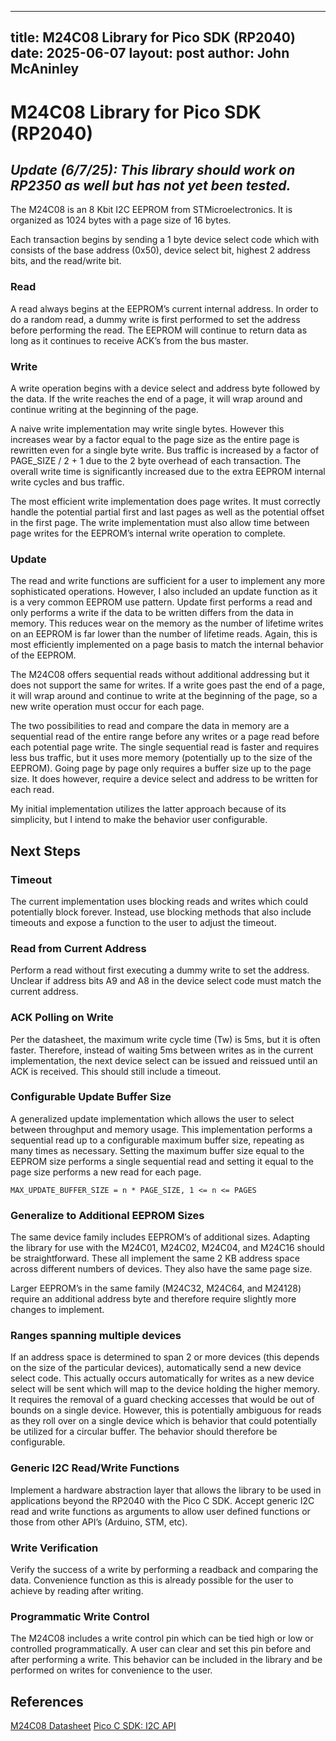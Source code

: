 
---
title: M24C08 Library for Pico SDK (RP2040)
date: 2025-06-07
layout: post
author: John McAninley
---
# M24C08 Library for Pico SDK (RP2040)
_Update (6/7/25): This library should work on RP2350 as well but has not yet been tested._
---

The M24C08 is an 8 Kbit I2C EEPROM from STMicroelectronics. It is organized as 1024 bytes with a page size of 16 bytes.

Each transaction begins by sending a 1 byte device select code which with consists of the base address (0x50), device select bit, highest 2 address bits, and the read/write bit.

### Read
A read always begins at the EEPROM’s current internal address. In order to do a random read, a dummy write is first performed to set the address before performing the read. The EEPROM will continue to return data as long as it continues to receive ACK’s from the bus master.

### Write
A write operation begins with a device select and address byte followed by the data. If the write reaches the end of a page, it will wrap around and continue writing at the beginning of the page. 

A naive write implementation may write single bytes. However this increases wear by a factor equal to the page size as the entire page is rewritten even for a single byte write. Bus traffic is increased by a factor of PAGE_SIZE / 2 + 1 due to the 2 byte overhead of each transaction. The overall write time is significantly increased due to the extra EEPROM internal write cycles and bus traffic.

The most efficient write implementation does page writes. It must correctly handle the potential partial first and last pages as well as the potential offset in the first page. The write implementation must also allow time between page writes for the EEPROM’s internal write operation to complete.

### Update
The read and write functions are sufficient for a user to implement any more sophisticated operations. However, I also included an update function as it is a very common EEPROM use pattern. Update first performs a read and only performs a write if the data to be written differs from the data in memory. This reduces wear on the memory as the number of lifetime writes on an EEPROM is far lower than the number of lifetime reads. Again, this is most efficiently implemented on a page basis to match the internal behavior of the EEPROM.

The M24C08 offers sequential reads without additional addressing but it does not support the same for writes. If a write goes past the end of a page, it will wrap around and continue to write at the beginning of the page, so a new write operation must occur for each page.

The two possibilities to read and compare the data in memory are a sequential read of the entire range before any writes or a page read before each potential page write. The single sequential read is faster and requires less bus traffic, but it uses more memory (potentially up to the size of the EEPROM). Going page by page only requires a buffer size up to the page size. It does however, require a device select and address to be written for each read. 

My initial implementation utilizes the latter approach because of its simplicity, but I intend to make the behavior user configurable.

## Next Steps

### Timeout
The current implementation uses blocking reads and writes which could potentially block forever. Instead, use blocking methods that also include timeouts and expose a function to the user to adjust the timeout.

### Read from Current Address
Perform a read without first executing a dummy write to set the address. Unclear if address bits A9 and A8 in the device select code must match the current address.

### ACK Polling on Write
Per the datasheet, the maximum write cycle time (Tw) is 5ms, but it is often faster. Therefore, instead of waiting 5ms between writes as in the current implementation, the next device select can be issued and reissued until an ACK is received. This should still include a timeout.

### Configurable Update Buffer Size
A generalized update implementation which allows the user to select between throughput and memory usage. This implementation performs a sequential read up to a configurable maximum buffer size, repeating as many times as necessary. Setting the maximum buffer size equal to the EEPROM size performs a single sequential read and setting it equal to the page size performs a new read for each page.

```MAX_UPDATE_BUFFER_SIZE = n * PAGE_SIZE, 1 <= n <= PAGES```

### Generalize to Additional EEPROM Sizes
The same device family includes EEPROM’s of additional sizes. Adapting the library for use with the M24C01, M24C02, M24C04, and M24C16 should be straightforward. These all implement the same 2 KB address space across different numbers of devices. They also have the same page size.

Larger EEPROM’s in the same family (M24C32, M24C64, and M24128) require an additional address byte and therefore require slightly more changes to implement.

### Ranges spanning multiple devices
If an address space is determined to span 2 or more devices (this depends on the size of the particular devices), automatically send a new device select code. This actually occurs automatically for writes as a new device select will be sent which will map to the device holding the higher memory. It requires the removal of a guard checking accesses that would be out of bounds on a single device. However, this is potentially ambiguous for reads as they roll over on a single device which is behavior that could potentially be utilized for a circular buffer. The behavior should therefore be configurable.

### Generic I2C Read/Write Functions
Implement a hardware abstraction layer that allows the library to be used in applications beyond the RP2040 with the Pico C SDK. Accept generic I2C read and write functions as arguments to allow user defined functions or those from other API’s (Arduino, STM, etc).

### Write Verification
Verify the success of a write by performing a readback and comparing the data. Convenience function as this is already possible for the user to achieve by reading after writing.

### Programmatic Write Control
The M24C08 includes a write control pin which can be tied high or low or controlled programmatically. A user can clear and set this pin before and after performing a write. This behavior can be included in the library and be performed on writes for convenience to the user.

## References
[M24C08 Datasheet](https://www.st.com/resource/en/datasheet/m24c08-r.pdf)
[Pico C SDK: I2C API](https://www.raspberrypi.com/documentation/pico-sdk/hardware.html#group_hardware_i2c)
